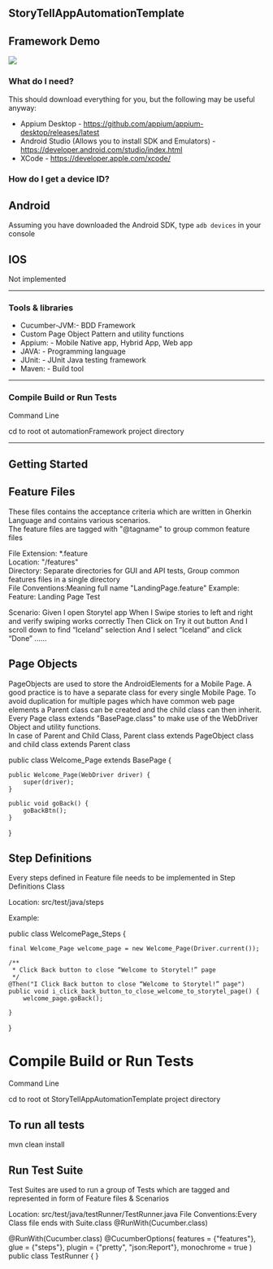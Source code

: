 StoryTellAppAutomationTemplate
--------------------------------------------------------------------

Framework Demo
--------------------------------------------------------------------
![](https://github.com/TahsinYoltay/StoryTellAppAutomationTemplate/tree/master/doc/AndroidAutomationVideoGifV1.gif)
 
### What do I need?

This should download everything for you, but the following may be useful anyway:

- Appium Desktop - https://github.com/appium/appium-desktop/releases/latest 
- Android Studio (Allows you to install SDK and Emulators) - https://developer.android.com/studio/index.html
- XCode - https://developer.apple.com/xcode/

### How do I get a device ID?

## Android

Assuming you have downloaded the Android SDK, type ```adb devices``` in your console

## IOS

Not implemented

--------------------------------------------------------------------

### Tools & libraries

- Cucumber-JVM:- BDD Framework
- Custom Page Object Pattern and utility functions
- Appium: - Mobile Native app, Hybrid App, Web app
- JAVA: - Programming language
- JUnit: - JUnit Java testing framework
- Maven: - Build tool

--------------------------------------------------------------------

### Compile Build or Run Tests

Command Line

cd to root ot automationFramework project directory

--------------------------------------------------------------------

Getting Started
--------------------------------------------------------------------

Feature Files
-------------------------------------------------------------------

These files contains the acceptance criteria which are written in Gherkin Language and contains various scenarios.  
The feature files are tagged with "@tagname" to group common feature files 

File Extension:  *.feature    
Location: "/features"      
Directory:  Separate directories for GUI and API tests, Group common features files in a 
single directory    
File Conventions:Meaning full name "LandingPage.feature"
Example:   
Feature: Landing Page Test

  Scenario:
    Given I open Storytel app
    When I Swipe stories to left and right and verify swiping works correctly
    Then Click on Try it out button
    And I scroll down to find “Iceland” selection
    And I select “Iceland” and click “Done”
    ......


Page Objects
-------------------------------------------------------------------
PageObjects are used to store the AndroidElements for a Mobile Page.
A good practice is to have a separate class for every single Mobile Page.
To avoid duplication for multiple pages which have common web page elements a Parent class can be created 
and the child class can then inherit.  
Every Page  class extends "BasePage.class" to make use of the WebDriver Object and utility functions.  
In case of Parent and Child Class, Parent class extends PageObject class and child class extends Parent class  

public class Welcome_Page extends BasePage {

    public Welcome_Page(WebDriver driver) {
        super(driver);
    }

    public void goBack() {
        goBackBtn();
    }

}

Step Definitions
--------------------------------------------------------------------
Every steps defined in Feature file needs to be implemented in Step Definitions Class

Location: src/test/java/steps

Example:  

public class WelcomePage_Steps {

    final Welcome_Page welcome_page = new Welcome_Page(Driver.current());

    /**
     * Click Back button to close “Welcome to Storytel!” page
     */
    @Then("I Click Back button to close “Welcome to Storytel!” page")
    public void i_click_back_button_to_close_welcome_to_storytel_page() {
        welcome_page.goBack();

    }

}


Compile Build or Run Tests
==========================

Command Line

cd to root ot StoryTellAppAutomationTemplate project directory


To run all tests
------------------------
mvn clean install  


Run Test Suite
--------------------------------------------------------------------
Test Suites are used to run a group of Tests which are tagged and represented in form of Feature files & Scenarios

Location: src/test/java/testRunner/TestRunner.java
File Conventions:Every Class file ends with Suite.class @RunWith(Cucumber.class) 


@RunWith(Cucumber.class)
@CucumberOptions(
        features = {"features"},
        glue = {"steps"},
        plugin = {"pretty", "json:Report"},
        monochrome = true
)
public class TestRunner {
}

  

